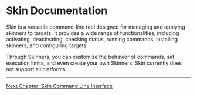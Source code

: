 # Skin Documentation

Skin is a versatile command-line tool designed for managing and applying skinners to targets. It provides a wide range of functionalities, including activating, deactivating, checking status, running commands, installing skinners, and configuring targets.

Through Skinners, you can customize the behavior of commands, set execution limits, and even create your own Skinners. Skin currently does not support all platforms.

---

[Next Chapter: Skin Command Line Interface](./Chapter-01.md)
